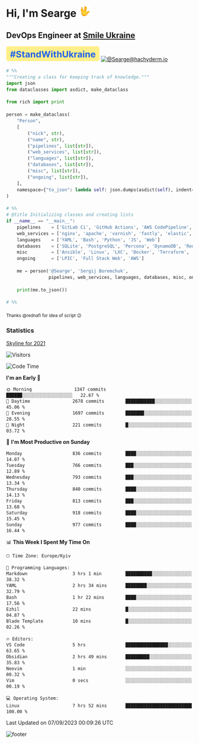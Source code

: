 # Hi, I'm Searge <img src="images/vulcan.webp" style="display: inline-block; margin: 0; height: 2rem" alt="Vulcan salute" />

## DevOps Engineer at [Smile Ukraine](https://smile-ukraine.com/en)

[![Stand With Ukraine](https://raw.githubusercontent.com/vshymanskyy/StandWithUkraine/main/badges/StandWithUkraine.svg)](https://stand-with-ukraine.pp.ua)
<a rel="me" href="https://hachyderm.io/@Searge">![@Searge@hachyderm.io](https://img.shields.io/badge/-@Searge-%232B90D9?logo=mastodon&logoColor=white)</a>

```python
# %%
"""Creating a class for keeping track of knowledge."""
import json
from dataclasses import asdict, make_dataclass

from rich import print

person = make_dataclass(
    "Person",
    [
        ("nick", str),
        ("name", str),
        ("pipelines", list[str]),
        ("web_services", list[str]),
        ("languages", list[str]),
        ("databases", list[str]),
        ("misc", list[str]),
        ("ongoing", list[str]),
    ],
    namespace={"to_json": lambda self: json.dumps(asdict(self), indent=4)},
)

# %%
# @title Initializing classes and creating lists
if __name__ == "__main__":
    pipelines    = ['GitLab Ci', 'GitHub Actions', 'AWS CodePipeline', 'Jenkins']
    web_services = ['nginx', 'apache', 'varnish', 'fastly', 'elastic', 'solr']
    languages    = ['YAML', 'Bash', 'Python', 'JS', 'Web']
    databases    = ['SQLite', 'PostgreSQL', 'Percona', 'DynamoDB', 'Redis']
    misc         = ['Ansible', 'Linux', 'LXC', 'Docker', 'Terraform', 'AWS']
    ongoing      = ['LPIC', 'Full Stack Web', 'AWS']

    me = person('@Searge', 'Sergij Boremchuk',
                pipelines, web_services, languages, databases, misc, ongoing)

    print(me.to_json())

# %%

```

<sub>Thanks @rednafi for idea of script :wink:</sub>

### Statistics

[Skyline for 2021](https://skyline.github.com/Searge/2021)

![Visitors](https://komarev.com/ghpvc/?username=searge&label=Profile%20views&color=0e75b6&style=flat) 
<!--START_SECTION:waka-->
![Code Time](http://img.shields.io/badge/Code%20Time-2%2C200%20hrs%2013%20mins-blue)

**I'm an Early 🐤** 

```text
🌞 Morning                1347 commits        ██████░░░░░░░░░░░░░░░░░░░   22.67 % 
🌆 Daytime                2678 commits        ███████████░░░░░░░░░░░░░░   45.06 % 
🌃 Evening                1697 commits        ███████░░░░░░░░░░░░░░░░░░   28.55 % 
🌙 Night                  221 commits         █░░░░░░░░░░░░░░░░░░░░░░░░   03.72 % 
```
📅 **I'm Most Productive on Sunday** 

```text
Monday                   836 commits         ████░░░░░░░░░░░░░░░░░░░░░   14.07 % 
Tuesday                  766 commits         ███░░░░░░░░░░░░░░░░░░░░░░   12.89 % 
Wednesday                793 commits         ███░░░░░░░░░░░░░░░░░░░░░░   13.34 % 
Thursday                 840 commits         ████░░░░░░░░░░░░░░░░░░░░░   14.13 % 
Friday                   813 commits         ███░░░░░░░░░░░░░░░░░░░░░░   13.68 % 
Saturday                 918 commits         ████░░░░░░░░░░░░░░░░░░░░░   15.45 % 
Sunday                   977 commits         ████░░░░░░░░░░░░░░░░░░░░░   16.44 % 
```


📊 **This Week I Spent My Time On** 

```text
🕑︎ Time Zone: Europe/Kyiv

💬 Programming Languages: 
Markdown                 3 hrs 1 min         ██████████░░░░░░░░░░░░░░░   38.32 % 
YAML                     2 hrs 34 mins       ████████░░░░░░░░░░░░░░░░░   32.79 % 
Bash                     1 hr 22 mins        ████░░░░░░░░░░░░░░░░░░░░░   17.56 % 
Ezhil                    22 mins             █░░░░░░░░░░░░░░░░░░░░░░░░   04.87 % 
Blade Template           10 mins             █░░░░░░░░░░░░░░░░░░░░░░░░   02.26 % 

🔥 Editors: 
VS Code                  5 hrs               ████████████████░░░░░░░░░   63.65 % 
Obsidian                 2 hrs 49 mins       █████████░░░░░░░░░░░░░░░░   35.83 % 
Neovim                   1 min               ░░░░░░░░░░░░░░░░░░░░░░░░░   00.32 % 
Vim                      0 secs              ░░░░░░░░░░░░░░░░░░░░░░░░░   00.19 % 

💻 Operating System: 
Linux                    7 hrs 52 mins       █████████████████████████   100.00 % 
```


 Last Updated on 07/09/2023 00:09:26 UTC
<!--END_SECTION:waka-->

![footer](https://capsule-render.vercel.app/api?type=waving&color=gradient&customColorList=14,21&height=82&section=footer)
